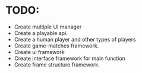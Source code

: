 # TODO:
  - Create multiple UI manager
  - Create a playable api.
  - Create a human player and other types of players
  - Create game-matches framework.
  - Create ui framework
  - Create interface framework for main function
  - Create frame structure framework.
  